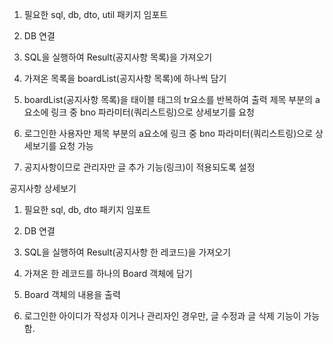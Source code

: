 1. 필요한 sql, db, dto, util 패키지 임포트

2. DB 연결

3. SQL을 실행하여 Result(공지사항 목록)을 가져오기

4. 가져온 목록을 boardList(공지사항 목록)에 하나씩 담기

5. boardList(공지사항 목록)을 태이블 태그의 tr요소를 반복하여 출력
   제목 부분의 a 요소에 링크 중 bno 파라미터(쿼리스트링)으로 상세보기를 요청

6. 로그인한 사용자만 제목 부분의 a요소에 링크 중 bno 파라미터(쿼리스트링)으로 상세보기를 요청 가능

7. 공지사항이므로 관리자만 글 추가 기능(링크)이 적용되도록 설정

공지사항 상세보기
    
1. 필요한 sql, db, dto 패키지 임포트

2. DB 연결

3. SQL을 실행하여 Result(공지사항 한 레코드)을 가져오기

4. 가져온 한 레코드를 하나의 Board 객체에 담기

5. Board 객체의 내용을 출력

6. 로그인한 아이디가 작성자 이거나 관리자인 경우만, 글 수정과 글 삭제 기능이 가능함.
